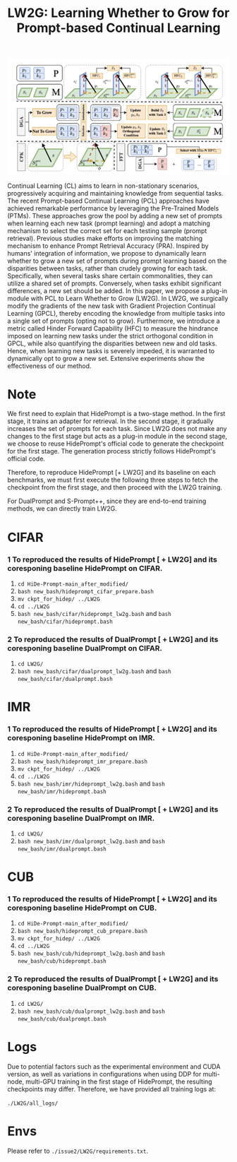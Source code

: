 <div align="center">
  
  <div>
  <h1>LW2G: Learning Whether to Grow for Prompt-based Continual Learning</h1>
  </div>

  <div>
  </div>
  <br/>

</div>



![illustration_figure](main_pic.png)

Continual Learning (CL) aims to learn in non-stationary scenarios, progressively acquiring and maintaining knowledge from sequential tasks. The recent Prompt-based Continual Learning (PCL) approaches have achieved remarkable performance by leveraging the Pre-Trained Models (PTMs). These approaches grow the pool by adding a new set of prompts when learning each new task (prompt learning) and adopt a matching mechanism to select the correct set for each testing sample (prompt retrieval). Previous studies make efforts on improving the matching mechanism to enhance Prompt Retrieval Accuracy (PRA). Inspired by humans' integration of information, we propose to dynamically learn whether to grow a new set of prompts during prompt learning based on the disparities between tasks, rather than crudely growing for each task. Specifically, when several tasks share certain commonalities, they can utilize a shared set of prompts. Conversely, when tasks exhibit significant differences, a new set should be added. In this paper, we propose a plug-in module with PCL to Learn Whether to Grow (LW2G). In LW2G, we surgically modify the gradients of the new task with Gradient Projection Continual Learning (GPCL), thereby encoding the knowledge from multiple tasks into a single set of prompts (opting not to grow). Furthermore, we introduce a metric called Hinder Forward Capability (HFC) to measure the hindrance imposed on learning new tasks under the strict orthogonal condition in GPCL, while also quantifying the disparities between new and old tasks. Hence, when learning new tasks is severely impeded, it is warranted to dynamically opt to grow a new set. Extensive experiments show the effectiveness of our method. 


# Note
We first need to explain that HidePrompt is a two-stage method. In the first stage, it trains an adapter for retrieval. In the second stage, it gradually increases the set of prompts for each task. Since LW2G does not make any changes to the first stage but acts as a plug-in module in the second stage, we choose to reuse HidePrompt's official code to generate the checkpoint for the first stage. The generation process strictly follows HidePrompt's official code.

Therefore, to reproduce HidePrompt [+ LW2G] and its baseline on each benchmarks, we must first execute the following three steps to fetch the checkpoint from the first stage, and then proceed with the LW2G training.

For DualPrompt and S-Prompt++, since they are end-to-end training methods, we can directly train LW2G.

# CIFAR

### 1 To reproduced the results of HidePrompt [ + LW2G] and its coresponing baseline HidePrompt on CIFAR.

1. `cd HiDe-Prompt-main_after_modified/`
2. `bash new_bash/hideprompt_cifar_prepare.bash`
3. `mv ckpt_for_hidep/ ../LW2G`
4. `cd ../LW2G`
5. `bash new_bash/cifar/hideprompt_lw2g.bash` and `bash new_bash/cifar/hideprompt.bash`



### 2 To reproduced the results of DualPrompt [ + LW2G] and its coresponing baseline DualPrompt on CIFAR.

1. `cd LW2G/`
2. `bash new_bash/cifar/dualprompt_lw2g.bash` and `bash new_bash/cifar/dualprompt.bash`



# IMR

### 1 To reproduced the results of HidePrompt [ + LW2G] and its coresponing baseline HidePrompt on IMR.

1. `cd HiDe-Prompt-main_after_modified/`
2. `bash new_bash/hideprompt_imr_prepare.bash`
3. `mv ckpt_for_hidep/ ../LW2G`
4. `cd ../LW2G`
5. `bash new_bash/imr/hideprompt_lw2g.bash` and `bash new_bash/imr/hideprompt.bash`

### 2 To reproduced the results of DualPrompt [ + LW2G] and its coresponing baseline DualPrompt on IMR.

1. `cd LW2G/`
2. `bash new_bash/imr/dualprompt_lw2g.bash` and `bash new_bash/imr/dualprompt.bash`

# CUB

### 1 To reproduced the results of HidePrompt [ + LW2G] and its coresponing baseline HidePrompt on CUB.

1. `cd HiDe-Prompt-main_after_modified/`
2. `bash new_bash/hideprompt_cub_prepare.bash`
3. `mv ckpt_for_hidep/ ../LW2G`
4. `cd ../LW2G`
5. `bash new_bash/cub/hideprompt_lw2g.bash` and `bash new_bash/cub/hideprompt.bash`

### 2 To reproduced the results of DualPrompt [ + LW2G] and its coresponing baseline DualPrompt on CUB.

1. `cd LW2G/`
2. `bash new_bash/cub/dualprompt_lw2g.bash` and `bash new_bash/cub/dualprompt.bash`

# Logs

Due to potential factors such as the experimental environment and CUDA version, as well as variations in configurations when using DDP for multi-node, multi-GPU training in the first stage of HidePrompt, the resulting checkpoints may differ. Therefore, we have provided all training logs at:

`
./LW2G/all_logs/
`

# Envs

Please refer to `./issue2/LW2G/requirements.txt`.

